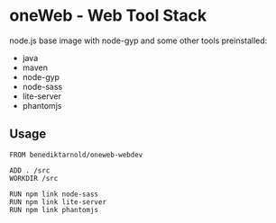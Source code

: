 oneWeb - Web Tool Stack
=======================

node.js base image with node-gyp and some other tools preinstalled:

* java
* maven
* node-gyp
* node-sass
* lite-server
* phantomjs

Usage
-----

```
FROM benediktarnold/oneweb-webdev

ADD . /src
WORKDIR /src

RUN npm link node-sass
RUN npm link lite-server
RUN npm link phantomjs
```
